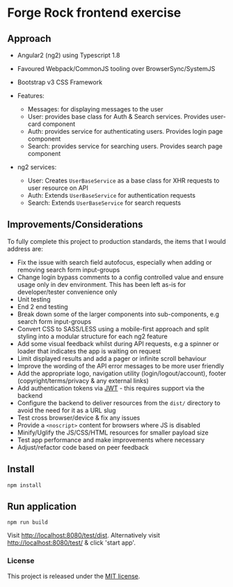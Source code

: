 # Forge Rock frontend exercise
     
## Approach

- Angular2 (ng2) using Typescript 1.8
- Favoured Webpack/CommonJS tooling over BrowserSync/SystemJS
- Bootstrap v3 CSS Framework
- Features:
    - Messages: for displaying messages to the user
    - User: provides base class for Auth & Search services. Provides user-card component 
    - Auth: provides service for authenticating users. Provides login page component
    - Search: provides service for searching users. Provides search page component
    
- ng2 services:
    - User: Creates `UserBaseService` as a base class for XHR requests to user resource on API
    - Auth: Extends `UserBaseService` for authentication requests
    - Search: Extends `UserBaseService` for search requests 
    
## Improvements/Considerations

To fully complete this project to production standards, the items that I would address are:

- Fix the issue with search field autofocus, especially when adding or removing search form input-groups
- Change login bypass comments to a config controlled value and ensure usage only in dev environment. This has been left as-is for developer/tester convenience only 
- Unit testing
- End 2 end testing
- Break down some of the larger components into sub-components, e.g search form input-groups
- Convert CSS to SASS/LESS using a mobile-first approach and split styling into a modular structure for each ng2 feature
- Add some visual feedback whilst during API requests, e.g a spinner or loader that indicates the app is waiting on request
- Limit displayed results and add a pager or infinite scroll behaviour
- Improve the wording of the API error messages to be more user friendly
- Add the appropriate logo, navigation utility (login/logout/account), footer (copyright/terms/privacy & any external links)
- Add authentication tokens via [JWT](https://jwt.io/) - this requires support via the backend
- Configure the backend to deliver resources from the `dist/` directory to avoid the need for it as a URL slug
- Test cross browser/device & fix any issues
- Provide a `<noscript>` content for browsers where JS is disabled
- Minify/Uglify the JS/CSS/HTML resources for smaller payload size
- Test app performance and make improvements where necessary
- Adjust/refactor code based on peer feedback

## Install

`npm install`

## Run application

`npm run build`

Visit [http://localhost:8080/test/dist]().
Alternatively visit [http://localhost:8080/test/]() & click 'start app'.

### License
This project is released under the [MIT license](https://github.com/nijk/potato-front-end-task/blob/master/LICENSE).
